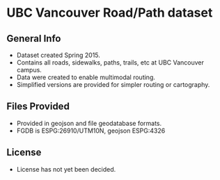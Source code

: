 UBC Vancouver Road/Path dataset
===============================

General Info
------------
* Dataset created Spring 2015.
* Contains all roads, sidewalks, paths, trails, etc at UBC Vancouver campus.
* Data were created to enable multimodal routing.
* Simplified versions are provided for simpler routing or cartography.

Files Provided
--------------
* Provided in geojson and file geodatabase formats.
* FGDB is ESPG:26910/UTM10N, geojson ESPG:4326


License
-------
* License has not yet been decided.


